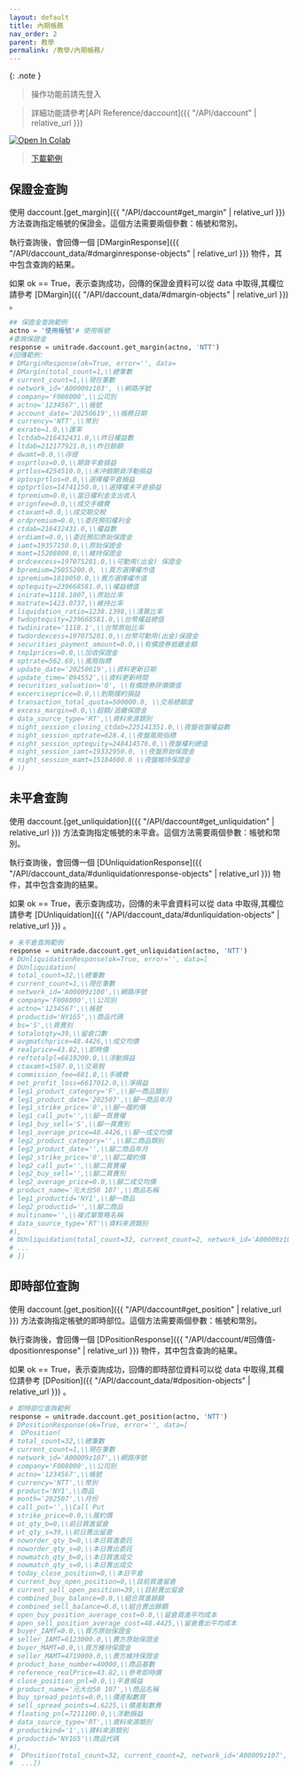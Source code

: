 ```yaml
---
layout: default
title: 內期帳務
nav_order: 2
parent: 教學
permalink: /教學/內期帳務/
---  
```


{: .note }
> 操作功能前請先登入

> 詳細功能請參考[API Reference/daccount]({{ "/API/daccount" | relative_url }})

[![Open In Colab](https://colab.research.google.com/assets/colab-badge.svg)](
https://colab.research.google.com/github/PFCEC/unitrade/blob/main/%E6%95%99%E5%AD%B8/sample/%E5%85%A7%E6%9C%9F%E5%B8%B3%E5%8B%99%E7%AF%84%E4%BE%8B.ipynb)

> <a href="../sample/內期帳務範例.ipynb" download>下載範例</a>

## 保證金查詢
使用 daccount.[get_margin]({{ "/API/daccount#get_margin" | relative_url }}) 方法查詢指定帳號的保證金。這個方法需要兩個參數：帳號和幣別。

執行查詢後，會回傳一個 [DMarginResponse]({{ "/API/daccount_data/#dmarginresponse-objects" | relative_url }}) 物件，其中包含查詢的結果。

如果 ok == True，表示查詢成功，回傳的保證金資料可以從  data 中取得,其欄位請參考 [DMargin]({{ "/API/daccount_data/#dmargin-objects" | relative_url }}) 。 

```python
## 保證金查詢範例
actno = '使用帳號'# 使用帳號 
#查詢保證金
response = unitrade.daccount.get_margin(actno, 'NTT')
#回傳範例:
# DMarginResponse(ok=True, error='', data=
# DMargin(total_count=1,\\總筆數
# current_count=1,\\現在筆數
# network_id='A00009z103', \\網路序號
# company='F008000',\\公司別
# actno='1234567',\\帳號
# account_date='20250619',\\帳務日期
# currency='NTT',\\幣別
# exrate=1.0,\\匯率
# lctdab=216432431.0,\\昨日權益數
# ltdab=212177921.0,\\昨日餘額
# dwamt=0.0,\\存提
# osprtlos=0.0,\\期貨平倉損益
# prtlos=4254510.0,\\未沖銷期貨浮動損益
# optosprtlos=0.0,\\選擇權平倉損益
# optprtlos=14741150.0,\\選擇權未平倉損益
# tpremium=0.0,\\當日權利金支出收入
# orignfee=0.0,\\成交手續費
# ctaxamt=0.0,\\成交期交稅
# ordpremium=0.0,\\委託預扣權利金
# ctdab=216432431.0,\\權益數
# ordiamt=0.0,\\委託預扣原始保證金
# iamt=19357150.0,\\原始保證金
# mamt=15208800.0,\\維持保證金
# ordcexcess=197075281.0,\\可動用(出金) 保證金
# bpremium=25055200.0, \\買方選擇權市值
# spremium=1819050.0,\\賣方選擇權市值
# optequity=239668581.0,\\權益總值
# inirate=1118.1007,\\原始比率
# matrate=1423.0737,\\維持比率
# liquidation_ratio=1238.1398,\\清算比率
# twdoptequity=239668581.0,\\台幣權益總值
# twdinirate='1118.1',\\台幣原始比率
# twdordexcess=197075281.0,\\台幣可動用(出金)保證金
# securities_payment_amount=0.0,\\有價證券抵繳金額
# tmp1prices=0.0,\\加收保證金
# optrate=562.69,\\風險指標
# update_date='20250619',\\資料更新日期
# update_time='094552',\\資料更新時間
# securities_valuation='0', \\有價證券評價價值
# excerciseprice=0.0,\\到期履約損益
# transaction_total_quota=500000.0, \\交易總額度
# excess_margin=0.0,\\超額/追繳保證金
# data_source_type='RT',\\資料來源類別
# night_session_closing_ctdab=225141351.0,\\夜盤收盤權益數
# night_session_optrate=628.4,\\夜盤風險指標
# night_session_optequity=248414576.0,\\夜盤權利總值
# night_session_iamt=19332950.0, \\夜盤原始保證金
# night_session_mamt=15184600.0 \\夜盤維持保證金
# ))        

```
## 未平倉查詢
使用 daccount.[get_unliquidation]({{ "/API/daccount#get_unliquidation" | relative_url }}) 方法查詢指定帳號的未平倉。這個方法需要兩個參數：帳號和幣別。

執行查詢後，會回傳一個 [DUnliquidationResponse]({{ "/API/daccount_data/#dunliquidationresponse-objects" | relative_url }}) 物件，其中包含查詢的結果。

如果 ok == True，表示查詢成功，回傳的未平倉資料可以從  data 中取得,其欄位請參考 [DUnliquidation]({{ "/API/daccount_data/#dunliquidation-objects" | relative_url }}) 。 


```python
# 未平倉查詢範例 
response = unitrade.daccount.get_unliquidation(actno, 'NTT')
# DUnliquidationResponse(ok=True, error='', data=[
# DUnliquidation(
# total_count=32,\\總筆數
# current_count=1,\\現在筆數
# network_id='A00009z100',\\網路序號
# company='F008000',\\公司別
# actno='1234567',\\帳號
# productid='NY1G5',\\商品代碼
# bs='S',\\買賣別
# totalotqty=39,\\留倉口數
# avgmatchprice=48.4426,\\成交均價
# realprice=43.82,\\即時價
# reftotalpl=6619200.0,\\浮動損益
# ctaxamt=1507.0,\\交易稅
# commission_fee=681.0,\\手續費
# net_profit_loss=6617012.0,\\淨損益
# leg1_product_category='F',\\腳一商品類別
# leg1_product_date='202507',\\腳一商品年月
# leg1_strike_price='0',\\腳一履約價
# leg1_call_put='',\\腳一買賣權
# leg1_buy_sell='S',\\腳一買賣別
# leg1_average_price=48.4426,\\腳一成交均價
# leg2_product_category='',\\腳二商品類別
# leg2_product_date='',\\腳二商品年月
# leg2_strike_price='0',\\腳二履約價
# leg2_call_put='',\\腳二買賣權
# leg2_buy_sell='',\\腳二買賣別
# leg2_average_price=0.0,\\腳二成交均價
# product_name='元大台50 107',\\商品名稱
# leg1_productid='NY1',\\腳一商品
# leg2_productid='',\\腳二商品
# multiname='',\\複式單策略名稱
# data_source_type='RT'\\資料來源類別
#), 
# DUnliquidation(total_count=32, current_count=2, network_id='A00009z100', company='F008000', actno='1234567', productid='NYFG5', bs='S', totalotqty=42, avgmatchprice=41.4405, realprice=43.82, reftotalpl=-1127400.0, ctaxamt=336.0, commission_fee=759.0, net_profit_loss=-1128495.0, leg1_product_category='F', leg1_product_date='202507', leg1_strike_price='0', leg1_call_put='', leg1_buy_sell='S', leg1_average_price=41.4405, leg2_product_category='', leg2_product_date='', leg2_strike_price='0', leg2_call_put='', leg2_buy_sell='', leg2_average_price=0.0, product_name='元大台灣5007', leg1_productid='NYF', leg2_productid='', multiname='', data_source_type='RT'),
# ...
# ])               
```

## 即時部位查詢
使用 daccount.[get_position]({{ "/API/daccount#get_position" | relative_url }}) 方法查詢指定帳號的即時部位。這個方法需要兩個參數：帳號和幣別。

執行查詢後，會回傳一個 [DPositionResponse]({{ "/API/daccount/#回傳值-dpositionresponse" | relative_url }}) 物件，其中包含查詢的結果。

如果 ok == True，表示查詢成功，回傳的即時部位資料可以從  data 中取得,其欄位請參考 [DPosition]({{ "/API/daccount_data/#dposition-objects" | relative_url }}) 。 

```python
# 即時部位查詢範例
response = unitrade.daccount.get_position(actno, 'NTT')
# DPositionResponse(ok=True, error='', data=[
#  DPosition(
# total_count=32,\\總筆數
# current_count=1,\\現在筆數
# network_id='A00009z107',\\網路序號
# company='F008000',\\公司別
# actno='1234567',\\帳號
# currency='NTT',\\幣別
# product='NY1',\\商品
# month='202507',\\月份
# call_put='',\\Call Put
# strike_price=0.0,\\履約價
# ot_qty_b=0,\\前日買進留倉
# ot_qty_s=39,\\前日賣出留倉
# noworder_qty_b=0,\\本日買進委託
# noworder_qty_s=0,\\本日賣出委託
# nowmatch_qty_b=0,\\本日買進成交
# nowmatch_qty_s=0,\\本日賣出成交
# today_close_position=0,\\本日平倉
# current_buy_open_position=0,\\目前買進留倉
# current_sell_open_position=39,\\目前賣出留倉
# combined_buy_balance=0.0,\\組合買進餘額
# combined_sell_balance=0.0,\\組合賣出餘額
# open_buy_position_average_cost=0.0,\\留倉買進平均成本
# open_sell_position_average_cost=48.4425,\\留倉賣出平均成本
# buyer_IAMT=0.0,\\買方原始保證金
# seller_IAMT=6123000.0,\\賣方原始保證金
# buyer_MAMT=0.0,\\買方維持保證金
# seller_MAMT=4719000.0,\\賣方維持保證金
# product_base_number=40000,\\商品基數
# reference_realPrice=43.82,\\參考即時價
# close_position_pnl=0.0,\\平倉損益
# product_name='元大台50 107',\\商品名稱
# buy_spread_points=0.0,\\價差點數買
# sell_spread_points=4.6225,\\價差點數賣
# floating_pnl=7211100.0,\\浮動損益
# data_source_type='RT',\\資料來源類別
# productkind='1',\\資料來源類別
# productid='NY1G5'\\商品代碼
#),
#  DPosition(total_count=32, current_count=2, network_id='A00009z107', company='F008000', actno='1234567', currency='NTT', product='NYF', month='202507', call_put='', strike_price=0.0, ot_qty_b=0, ot_qty_s=42, noworder_qty_b=0, noworder_qty_s=0, nowmatch_qty_b=0, nowmatch_qty_s=0, today_close_position=0, current_buy_open_position=0, current_sell_open_position=42, combined_buy_balance=0.0, combined_sell_balance=0.0, open_buy_position_average_cost=0.0, open_sell_position_average_cost=41.4404, buyer_IAMT=0.0, seller_IAMT=1680000.0, buyer_MAMT=0.0, seller_MAMT=1302000.0, product_base_number=10000, reference_realPrice=43.82, close_position_pnl=0.0, product_name='元大台灣5007', buy_spread_points=0.0, sell_spread_points=-2.3796, floating_pnl=-999432.0, data_source_type='RT', productkind='1', productid='NYFG5')
#  ...]) 


``` 
